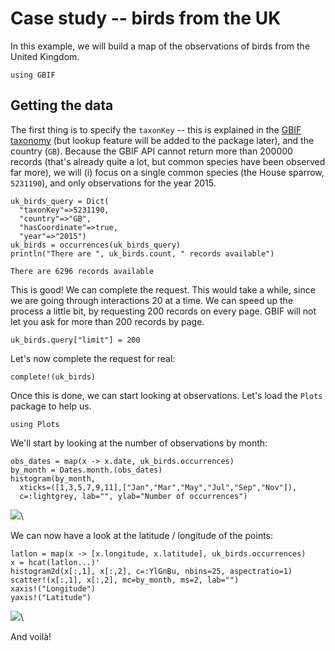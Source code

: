 # Case study -- birds from the UK

In this example, we will build a map of the observations of birds from the
United Kingdom.

~~~~{.julia}
using GBIF
~~~~~~~~~~~~~





## Getting the data

The first thing is to specify the `taxonKey` -- this is explained in the [GBIF
taxonomy][tax] (but lookup feature will be added to the package later), and the
country (`GB`). Because the GBIF API cannot return more than 200000 records
(that's already quite a lot, but common species have been observed far more), we
will (i) focus on a single common species (the House sparrow, `5231190`), and
only observations for the year 2015.

[tax]: http://www.gbif.org/species/search?dataset_key=d7dddbf4-2cf0-4f39-9b2a-bb099caae36c

~~~~{.julia}
uk_birds_query = Dict(
  "taxonKey"=>5231190,
  "country"=>"GB",
  "hasCoordinate"=>true,
  "year"=>"2015")
uk_birds = occurrences(uk_birds_query)
println("There are ", uk_birds.count, " records available")
~~~~~~~~~~~~~


~~~~
There are 6296 records available
~~~~





This is good! We can complete the request. This would take a while, since we are
going through interactions 20 at a time. We can speed up the process a little
bit, by requesting 200 records on every page. GBIF will not let you ask for more
than 200 records by page.

~~~~{.julia}
uk_birds.query["limit"] = 200
~~~~~~~~~~~~~





Let's now complete the request for real:

~~~~{.julia}
complete!(uk_birds)
~~~~~~~~~~~~~





Once this is done, we can start looking at observations. Let's load the `Plots`
package to help us.

~~~~{.julia}
using Plots
~~~~~~~~~~~~~





We'll start by looking at the number of observations by month:

~~~~{.julia}
obs_dates = map(x -> x.date, uk_birds.occurrences)
by_month = Dates.month.(obs_dates)
histogram(by_month,
  xticks=([1,3,5,7,9,11],["Jan","Mar","May","Jul","Sep","Nov"]),
  c=:lightgrey, lab="", ylab="Number of occurrences")
~~~~~~~~~~~~~


![](figures/ukbirds_6_1.png)\ 




We can now have a look at the latitude / longitude of the points:

~~~~{.julia}
latlon = map(x -> [x.longitude, x.latitude], uk_birds.occurrences)
x = hcat(latlon...)'
histogram2d(x[:,1], x[:,2], c=:YlGnBu, nbins=25, aspectratio=1)
scatter!(x[:,1], x[:,2], mc=by_month, ms=2, lab="")
xaxis!("Longitude")
yaxis!("Latitude")
~~~~~~~~~~~~~


![](figures/ukbirds_7_1.png)\ 




And voilà!
